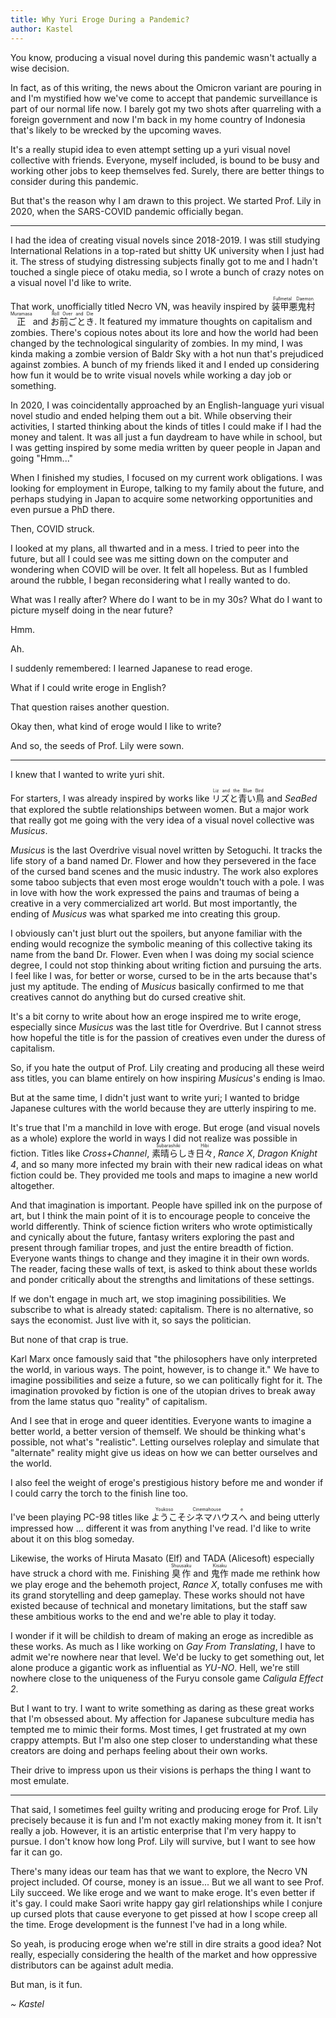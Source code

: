 ```yaml
---
title: Why Yuri Eroge During a Pandemic?
author: Kastel
---
```


You know, producing a visual novel during this pandemic wasn't actually a wise decision.

In fact, as of this writing, the news about the Omicron variant are pouring in and I'm mystified how we've come to accept that pandemic surveillance is part of our normal life now. I barely got my two shots after quarreling with a foreign government and now I'm back in my home country of Indonesia that's likely to be wrecked by the upcoming waves.

It's a really stupid idea to even attempt setting up a yuri visual novel collective with friends. Everyone, myself included, is bound to be busy and working other jobs to keep themselves fed. Surely, there are better things to consider during this pandemic.

But that's the reason why I am drawn to this project. We started Prof. Lily in 2020, when the SARS-COVID pandemic officially began.

---

I had the idea of creating visual novels since 2018-2019. I was still studying International Relations in a top-rated but shitty UK university when I just had it. The stress of studying distressing subjects finally got to me and I hadn't touched a single piece of otaku media, so I wrote a bunch of crazy notes on a visual novel I'd like to write.

That work, unofficially titled Necro VN, was heavily inspired by <ruby>装甲悪鬼村正<rt>Fullmetal Daemon Muramasa</rt></ruby> and <ruby>お前ごとき<rt>Roll Over and Die</rt></ruby>. It featured my immature thoughts on capitalism and zombies. There's copious notes about its lore and how the world had been changed by the technological singularity of zombies. In my mind, I was kinda making a zombie version of Baldr Sky with a hot nun that's prejudiced against zombies. A bunch of my friends liked it and I ended up considering how fun it would be to write visual novels while working a day job or something.

 In 2020, I was coincidentally approached by an English-language yuri visual novel studio and ended helping them out a bit. While observing their activities, I started thinking about the kinds of titles I could make if I had the money and talent. It was all just a fun daydream to have while in school, but I was getting inspired by some media written by queer people in Japan and going "Hmm..."

When I finished my studies, I focused on my current work obligations. I was looking for employment in Europe, talking to my family about the future, and perhaps studying in Japan to acquire some networking opportunities and even pursue a PhD there.

Then, COVID struck.

I looked at my plans, all thwarted and in a mess. I tried to peer into the future, but all I could see was me sitting down on the computer and wondering when COVID will be over. It felt all hopeless. But as I fumbled around the rubble, I began reconsidering what I really wanted to do.

What was I really after? Where do I want to be in my 30s? What do I want to picture myself doing in the near future?

Hmm.

Ah.

I suddenly remembered: I learned Japanese to read eroge.

<p class="center">What if I could write eroge in English?</p>

That question raises another question.

<p class="center">Okay then, what kind of eroge would I like to write?</p>

And so, the seeds of Prof. Lily were sown.

---

I knew that I wanted to write yuri shit.

For starters, I was already inspired by works like <ruby>リズと青い鳥<rt>Liz and the Blue Bird</rt></ruby> and <cite>SeaBed</cite> that explored the subtle relationships between women. But a major work that really got me going with the very idea of a visual novel collective was <cite>Musicus</cite>.

<cite>Musicus</cite> is the last Overdrive visual novel written by Setoguchi. It tracks the life story of a band named Dr. Flower and how they persevered in the face of the cursed band scenes and the music industry. The work also explores some taboo subjects that even most eroge wouldn't touch with a pole. I was in love with how the work expressed the pains and traumas of being a creative in a very commercialized art world. But most importantly, the ending of <cite>Musicus</cite> was what sparked me into creating this group.

I obviously can't just blurt out the spoilers, but anyone familiar with the ending would recognize the symbolic meaning of this collective taking its name from the band Dr. Flower. Even when I was doing my social science degree, I could not stop thinking about writing fiction and pursuing the arts. I feel like I was, for better or worse, cursed to be in the arts because that's just my aptitude. The ending of <cite>Musicus</cite> basically confirmed to me that creatives cannot do anything but do cursed creative shit.

It's a bit corny to write about how an eroge inspired me to write eroge, especially since <cite>Musicus</cite> was the last title for Overdrive. But I cannot stress how hopeful the title is for the passion of creatives even under the duress of capitalism.

So, if you hate the output of Prof. Lily creating and producing all these weird ass titles, you can blame entirely on how inspiring <cite>Musicus</cite>'s ending is lmao.

But at the same time, I didn't just want to write yuri; I wanted to bridge Japanese cultures with the world because they are utterly inspiring to me.

It's true that I'm a manchild in love with eroge. But eroge (and visual novels as a whole) explore the world in ways I did not realize was possible in fiction. Titles like <cite>Cross+Channel</cite>, <ruby>素晴らしき日々<rt>Subarashiki Hibi</rt></ruby>, <cite>Rance X</cite>, <cite>Dragon Knight 4</cite>, and so many more infected my brain with their new radical ideas on what fiction could be. They provided me tools and maps to imagine a new world altogether.

And that imagination is important. People have spilled ink on the purpose of art, but I think the main point of it is to encourage people to conceive the world differently. Think of science fiction writers who wrote optimistically and cynically about the future, fantasy writers exploring the past and present through familiar tropes, and just the entire breadth of fiction. Everyone wants things to change and they imagine it in their own words. The reader, facing these walls of text, is asked to think about these worlds and ponder critically about the strengths and limitations of these settings.

If we don't engage in much art, we stop imagining possibilities. We subscribe to what is already stated: capitalism. There is no alternative, so says the economist. Just live with it, so says the politician.

But none of that crap is true.

Karl Marx once famously said that "the philosophers have only interpreted the world, in various ways. The point, however, is to change it." We have to imagine possibilities and seize a future, so we can politically fight for it. The imagination provoked by fiction is one of the utopian drives to break away from the lame status quo "reality" of capitalism.

And I see that in eroge and queer identities. Everyone wants to imagine a better world, a better version of themself. We should be thinking what's possible, not what's "realistic". Letting ourselves roleplay and simulate that "alternate" reality might give us ideas on how we can better ourselves and the world.

I also feel the weight of eroge's prestigious history before me and wonder if I could carry the torch to the finish line too.

I've been playing PC-98 titles like <ruby>ようこそシネマハウスへ<rt>Youkoso Cinemahouse e</rt></ruby> and being utterly impressed how ... different it was from anything I've read. I'd like to write about it on this blog someday.

Likewise, the works of Hiruta Masato (Elf) and TADA (Alicesoft) especially have struck a chord with me. Finishing <ruby>臭作<rt>Shuusaku</rt></ruby> and <ruby>鬼作<rt>Kisaku</rt></ruby> made me rethink how we play eroge and the behemoth project, <cite>Rance X</cite>, totally confuses me with its grand storytelling and deep gameplay. These works should not have existed because of technical and monetary limitations, but the staff saw these ambitious works to the end and we're able to play it today.

I wonder if it will be childish to dream of making an eroge as incredible as these works. As much as I like working on <cite>Gay From Translating</cite>, I have to admit we're nowhere near that level. We'd be lucky to get something out, let alone produce a gigantic work as influential as <cite>YU-NO</cite>. Hell, we're still nowhere close to the uniqueness of the Furyu console game <cite>Caligula Effect 2</cite>.

But I want to try. I want to write something as daring as these great works that I'm obsessed about. My affection for Japanese subculture media has tempted me to mimic their forms. Most times, I get frustrated at my own crappy attempts. But I'm also one step closer to understanding what these creators are doing and perhaps feeling about their own works.

Their drive to impress upon us their visions is perhaps the thing I want to most emulate.

---

That said, I sometimes feel guilty writing and producing eroge for Prof. Lily precisely because it is fun and I'm not exactly making money from it. It isn't really a job. However, it is an artistic enterprise that I'm very happy to pursue. I don't know how long Prof. Lily will survive, but I want to see how far it can go.

There's many ideas our team has that we want to explore, the Necro VN project included. Of course, money is an issue... But we all want to see Prof. Lily succeed. We like eroge and we want to make eroge. It's even better if it's gay. I could make Saori write happy gay girl relationships while I conjure up cursed plots that cause everyone to get pissed at how I scope creep all the time. Eroge development is the funnest I've had in a long while.

So yeah, is producing eroge when we're still in dire straits a good idea? Not really, especially considering the health of the market and how oppressive distributors can be against adult media.

But man, is it fun.

*~ Kastel*
